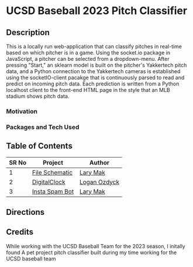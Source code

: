 # UCSD Baseball 2023 Pitch Classifier

## Description
This is a locally run web-application that can classify pitches in real-time based on which pitcher is in a game. Using the socket.io package in JavaScript, a pitcher can be selected from a dropdown-menu. After pressing "Start," an sklearn model is built on the pitcher's Yakkertech pitch data, and a  Python connection to the Yakkertech cameras is established using the socketIO-client pacakge that is continuously parsed to read and predict on incoming pitch data. Each prediction is written from a Python localhost client to the front-end HTML page in the style that an MLB stadium shows pitch data.

### Motivation


### Packages and Tech Used


## Table of Contents

| SR No | Project                                                                                                                                           | Author                                                      |
|-------|---------------------------------------------------------------------------------------------------------------------------------------------------|-------------------------------------------------------------|
| 1     | [File Schematic](https://github.com/joshsalce/Real-Time_Pitch_Classifier/blob/main/File_Schematic.pdf)| [Lary Mak](https://github.com/larymak) |
| 2     | [DigitalClock](https://github.com/larymak/Python-project-Scripts/tree/main/TIME%20SCRIPTS/DigitalClock)                                           | [Logan Ozdyck](https://github.com/ozdyck3)                  |
| 3     | [Insta Spam Bot](https://github.com/larymak/Python-project-Scripts/tree/main/BOTS/InstaSpamBot)                                                   | [Lary Mak](https://github.com/larymak)                      |


## Directions


## Credits



While working with the UCSD Baseball Team for the 2023 season, I initally found 
A pet project pitch classifier built during my time working for the UCSD baseball team
